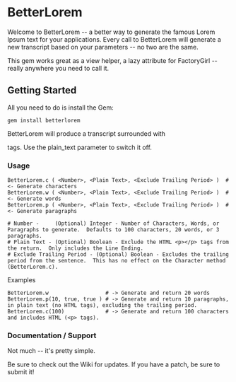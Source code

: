 # BetterLorem #

Welcome to BetterLorem -- a better way to generate the famous Lorem Ipsum text for your applications.  Every call to BetterLorem will generate a new transcript based on your parameters -- no two are the same.

This gem works great as a view helper, a lazy attribute for FactoryGirl -- really anywhere you need to call it.


## Getting Started ##

All you need to do is install the Gem:

    gem install betterlorem

BetterLorem will produce a transcript surrounded with <p></p> tags.  Use the plain_text parameter to switch it off.


### Usage ###

    BetterLorem.c ( <Number>, <Plain Text>, <Exclude Trailing Period> )  # <- Generate characters
    BetterLorem.w ( <Number>, <Plain Text>, <Exclude Trailing Period> )  # <- Generate words
    BetterLorem.p ( <Number>, <Plain Text>, <Exclude Trailing Period> )  # <- Generate paragraphs

    # Number -     (Optional) Integer - Number of Characters, Words, or Paragraphs to generate.  Defaults to 100 characters, 20 words, or 3 paragraphs.
    # Plain Text - (Optional) Boolean - Exclude the HTML <p></p> tags from the return.  Only includes the Line Ending.
    # Exclude Trailing Period - (Optional) Boolean - Excludes the trailing period from the sentence.  This has no effect on the Character method (BetterLorem.c).

Examples

    BetterLorem.w                  # -> Generate and return 20 words
    BetterLorem.p(10, true, true ) # -> Generate and return 10 paragraphs, in plain text (no HTML tags), excluding the trailing period.
    BetterLorem.c(100)             # -> Generate and return 100 characters and includes HTML (<p> tags).


### Documentation / Support ###

Not much -- it's pretty simple.

Be sure to check out the Wiki for updates.  If you have a patch, be sure to submit it!


